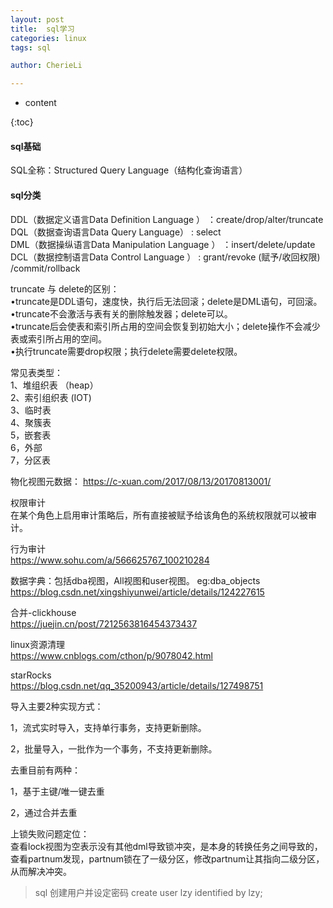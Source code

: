 ```yaml
---
layout: post  
title:  sql学习  
categories: linux  
tags: sql

author: CherieLi

---
```


* content  

{:toc}  

#### sql基础
SQL全称：Structured Query Language（结构化查询语言）  

#### sql分类
DDL（数据定义语言Data Definition Language ）  ：create/drop/alter/truncate  
DQL（数据查询语言Data Query Language）  :  select  
DML（数据操纵语言Data Manipulation Language ）  ：insert/delete/update  
DCL（数据控制语言Data Control Language ）  : grant/revoke  (赋予/收回权限) /commit/rollback


truncate 与 delete的区别：  
•truncate是DDL语句，速度快，执行后无法回滚；delete是DML语句，可回滚。  
•truncate不会激活与表有关的删除触发器；delete可以。  
•truncate后会使表和索引所占用的空间会恢复到初始大小；delete操作不会减少表或索引所占用的空间。  
•执行truncate需要drop权限；执行delete需要delete权限。  


常见表类型：  
1、堆组织表  （heap）  
2、索引组织表  (IOT)  
3、临时表  
4、聚簇表  
5，嵌套表  
6，外部  
7，分区表  

物化视图元数据：
https://c-xuan.com/2017/08/13/20170813001/

权限审计  
在某个角色上启用审计策略后，所有直接被赋予给该角色的系统权限就可以被审计。  

行为审计  
https://www.sohu.com/a/566625767_100210284  

数据字典：包括dba视图，All视图和user视图。 eg:dba_objects  
https://blog.csdn.net/xingshiyunwei/article/details/124227615  

合并-clickhouse  
https://juejin.cn/post/7212563816454373437  

linux资源清理  
https://www.cnblogs.com/cthon/p/9078042.html  

starRocks  
https://blog.csdn.net/qq_35200943/article/details/127498751  


导入主要2种实现方式：  

1，流式实时导入，支持单行事务，支持更新删除。  

2，批量导入，一批作为一个事务，不支持更新删除。  



去重目前有两种：  

1，基于主键/唯一键去重  

2，通过合并去重  


上锁失败问题定位：  
查看lock视图为空表示没有其他dml导致锁冲突，是本身的转换任务之间导致的，查看partnum发现，partnum锁在了一级分区，修改partnum让其指向二级分区，从而解决冲突。  

>sql
>创建用户并设定密码 create user lzy identified by lzy;
